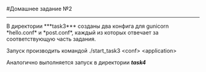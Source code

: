 #Домашнее задание №2
<hr></hr>
В директории ***task3*** созданы два конфига для gunicorn *hello.conf* и *post.conf*, каждый из которых отвечает за соответствующую часть задания.

Запуск производить командой ./start_task3 \<conf\> \<application\>

Аналогично выполняется запуск в директории ***task4***
